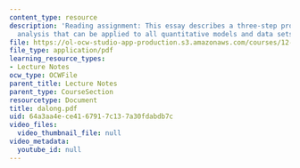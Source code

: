 ```yaml
---
content_type: resource
description: 'Reading assignment: This essay describes a three-step procedure of dimensional
  analysis that can be applied to all quantitative models and data sets.'
file: https://ol-ocw-studio-app-production.s3.amazonaws.com/courses/12-800-fluid-dynamics-of-the-atmosphere-and-ocean-fall-2004/64a3aa4ece4167917c137a30fdabdb7c_dalong.pdf
file_type: application/pdf
learning_resource_types:
- Lecture Notes
ocw_type: OCWFile
parent_title: Lecture Notes
parent_type: CourseSection
resourcetype: Document
title: dalong.pdf
uid: 64a3aa4e-ce41-6791-7c13-7a30fdabdb7c
video_files:
  video_thumbnail_file: null
video_metadata:
  youtube_id: null
---
```

